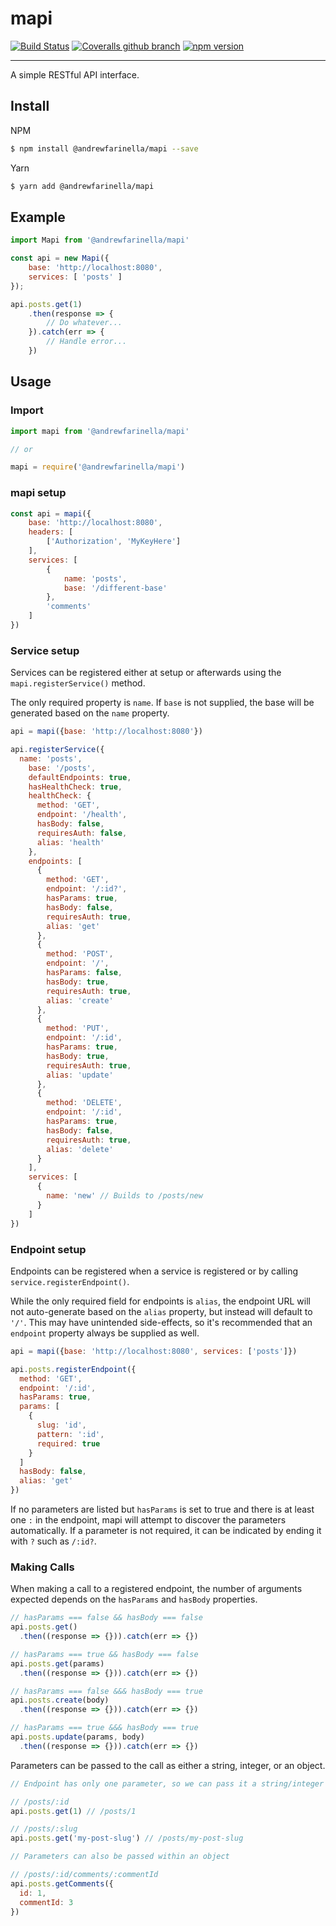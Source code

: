 # mapi
[![Build Status](https://travis-ci.org/andrewfarinella/mapi.svg?branch=master)](https://travis-ci.org/andrewfarinella/mapi) [![Coveralls github branch](https://img.shields.io/coveralls/github/andrewfarinella/mapi/master.svg)](https://coveralls.io/github/andrewfarinella/mapi?branch=master) [![npm version](https://badge.fury.io/js/%40andrewfarinella%2Fmapi.svg)](https://badge.fury.io/js/%40andrewfarinella%2Fmapi)

---
A simple RESTful API interface.

## Install

NPM
```bash
$ npm install @andrewfarinella/mapi --save
```

Yarn
```bash
$ yarn add @andrewfarinella/mapi
```

## Example

```js
import Mapi from '@andrewfarinella/mapi'

const api = new Mapi({
    base: 'http://localhost:8080',
    services: [ 'posts' ]
});

api.posts.get(1)
    .then(response => {
        // Do whatever...
    }).catch(err => {
        // Handle error...
    })
```

## Usage

### Import

```js
import mapi from '@andrewfarinella/mapi'

// or

mapi = require('@andrewfarinella/mapi')
```

### mapi setup

```js
const api = mapi({
    base: 'http://localhost:8080',
    headers: [
        ['Authorization', 'MyKeyHere']
    ],
    services: [
        {
            name: 'posts',
            base: '/different-base'
        },
        'comments'
    ]
})
```
### Service setup
Services can be registered either at setup or afterwards using the `mapi.registerService()` method.

The only required property is `name`. If `base` is not supplied, the base will be generated based on the `name` property.
```js
api = mapi({base: 'http://localhost:8080'})

api.registerService({
  name: 'posts',
    base: '/posts',
    defaultEndpoints: true,
    hasHealthCheck: true,
    healthCheck: {
      method: 'GET',
      endpoint: '/health',
      hasBody: false,
      requiresAuth: false,
      alias: 'health'
    },
    endpoints: [
      {
        method: 'GET',
        endpoint: '/:id?',
        hasParams: true,
        hasBody: false,
        requiresAuth: true,
        alias: 'get'
      },
      {
        method: 'POST',
        endpoint: '/',
        hasParams: false,
        hasBody: true,
        requiresAuth: true,
        alias: 'create'
      },
      {
        method: 'PUT',
        endpoint: '/:id',
        hasParams: true,
        hasBody: true,
        requiresAuth: true,
        alias: 'update'
      },
      {
        method: 'DELETE',
        endpoint: '/:id',
        hasParams: true,
        hasBody: false,
        requiresAuth: true,
        alias: 'delete'
      }
    ],
    services: [
      {
        name: 'new' // Builds to /posts/new
      }
    ]
})
```

### Endpoint setup

Endpoints can be registered when a service is registered or by calling `service.registerEndpoint()`.

While the only required field for endpoints is `alias`, the endpoint URL will not auto-generate based on the `alias` property, but instead will default to `'/'`. This may have unintended side-effects, so it's recommended that an `endpoint` property always be supplied as well.

```js
api = mapi({base: 'http://localhost:8080', services: ['posts']})

api.posts.registerEndpoint({
  method: 'GET',
  endpoint: '/:id',
  hasParams: true,
  params: [
    {
      slug: 'id',
      pattern: ':id',
      required: true
    }
  ]
  hasBody: false,
  alias: 'get'
})
```

If no parameters are listed but `hasParams` is set to true and there is at least one `:` in the endpoint, mapi will attempt to discover the parameters automatically. If a parameter is not required, it can be indicated by ending it with `?` such as `/:id?`.

### Making Calls
When making a call to a registered endpoint, the number of arguments expected depends on the `hasParams` and `hasBody` properties.
```js
// hasParams === false && hasBody === false
api.posts.get()
  .then((response => {})).catch(err => {})

// hasParams === true && hasBody === false
api.posts.get(params)
  .then((response => {})).catch(err => {})

// hasParams === false &&& hasBody === true
api.posts.create(body)
  .then((response => {})).catch(err => {})

// hasParams === true &&& hasBody === true
api.posts.update(params, body)
  .then((response => {})).catch(err => {})
```

Parameters can be passed to the call as either a string, integer, or an object.
```js
// Endpoint has only one parameter, so we can pass it a string/integer

// /posts/:id
api.posts.get(1) // /posts/1

// /posts/:slug
api.posts.get('my-post-slug') // /posts/my-post-slug

// Parameters can also be passed within an object

// /posts/:id/comments/:commentId
api.posts.getComments({
  id: 1,
  commentId: 3
})
```